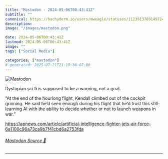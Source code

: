 ```yaml
---
title: "Mastodon - 2024-05-06T00:43:41Z"
subtitle: ""
canonical: https://hachyderm.io/users/mweagle/statuses/112391370914972474
description:
image: "/images/mastodon.png"

date: 2024-05-06T00:43:41Z
lastmod: 2024-05-06T00:43:41Z
image: ""
tags: ["Social Media"]

categories: ["mastodon"]
# generated: 2025-07-21T21:15:38-07:00
---
```

![Mastodon](/images/mastodon.png)

<p>Dystopian sci fi is supposed to be a warning, not a goal. </p><p>“At the end of the hourlong flight, Kendall climbed out of the cockpit grinning. He said he’d seen enough during his flight that he’d trust this still-learning AI with the ability to decide whether or not to launch weapons in war.”</p><p><a href="https://apnews.com/article/artificial-intelligence-fighter-jets-air-force-6a1100c96a73ca9b7f41cbd6a2753fda" target="_blank" rel="nofollow noopener noreferrer" translate="no"><span class="invisible">https://</span><span class="ellipsis">apnews.com/article/artificial-</span><span class="invisible">intelligence-fighter-jets-air-force-6a1100c96a73ca9b7f41cbd6a2753fda</span></a></p>


###### [Mastodon Source 🐘](https://hachyderm.io/@mweagle/112391370914972474)

___

